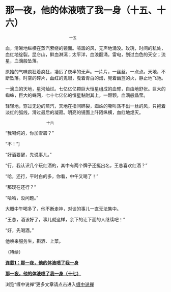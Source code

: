 那一夜，他的体液喷了我一身（十五、十六）
====

			

                                                                     

                                                                    

                                十五  
  
  血，清晰地纵横在蒸汽萦绕的镜面。喧嚣的风，无声地涌没。玫瑰，时间的私处，血红地绽裂。昆仑山，鲜血淋漓；太平洋，血浪翻涌。雷电，划过血色的天空；流星，血滴般坠落。  
  
  原始的气味疯狂着疯狂，凄厉了夜半的无声。一片片，一丝丝，一点点。天地，不断坠落。时空的碎片，血红的鬼眼，曳着青白的烟，晃着幽蓝的火，静止地飞驰。  
  
  一滴血的天地，星河灿烂。七亿亿亿颗巨大恒星组成的血臂，自由地舒张。巨大的蜘蛛，巨大的蛛网，七十七亿亿的恒星黏附其上，一颗颗，血滴般晶莹。  
  
  轻轻地，穿过无边的蒸汽，天地在指间碎裂，蜘蛛的嘶叫荡不出一丝的风，只拖着淡红的弧线，滑过最后的凝寂。明亮的镜面上阡陌纵横，血红地熄灭。  
  
                      十六  
  
  “我喝纯的，你加雪碧？”

   “不！”]

  “好酒要醒，先说事儿。”

  “行，我认识几个玩红酒的，其中有两个牌子还挺出名，王总喜欢红酒？”

   “哈，还行，平时白的多，你看，中午又喝了！”

   “那现在还行？”

   “哈哈，没问题。”

  大概中午喝多了，他不断走神，对谈的事儿一直无法集中。

  “王总，酒该好了，事儿就这样，余下的让下面的人继续吧！”

   “好，先喝酒。”

   他唤来服务生，斟酒、上菜。

（待续）

[**连载1：那一夜，他的体液喷了我一身**](http://blog.sina.com.cn/u/486e105c010001xk)

[**那一夜，他的体液喷了我一身（十七）**](http://blog.sina.com.cn/u/486e105c010007si)[](http://blog.sina.com.cn/u/486e105c010007dc)

浏览“缠中说禅”更多文章请点击进入[缠中说禅](http://blog.sina.com.cn/m/chzhshch)
